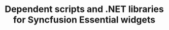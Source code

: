 ---
layout: post
title: Dependent scripts and .NET libraries for Syncfusion Essential widgets
description: Common scripts and .NET libraries for Syncfusion components are listed.
platform: aspnet-core
control: IntroductionS
documentation: ug
---